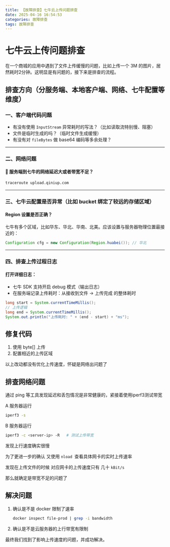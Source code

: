 ```yaml
---
title: 【故障排查】七牛云上传问题排查
date: 2025-04-16 16:54:53
categories: 故障排查
tags: 故障排查
---
```


# 七牛云上传问题排查

在一个商城的应用中遇到了文件上传缓慢的问题，比如上传一个 3M 的图片，居然耗时2分钟。这明显是有问题的，接下来是排查的流程。

<!-- more --> 

## 排查方向（分服务端、本地客户端、网络、七牛配置等维度）

### 一、客户端代码问题

- 有没有使用 `InputStream` 异常耗时的写法？（比如读取流特别慢、阻塞）
- 文件是临时生成的吗？（临时文件生成缓慢）
- 有没有对 `fileBytes` 做 base64 编码等多余处理？

------

### 二、网络问题

#### 📡 服务端到七牛的网络延迟大或者带宽不足？

```bash
traceroute upload.qiniup.com
```

------

### 三、七牛云配置是否异常（比如 bucket 绑定了较远的存储区域）

#### Region 设置是否正确？

七牛有多个区域，比如华东、华北、华南、北美。应该设置与服务器物理位置最接近的：

```java
Configuration cfg = new Configuration(Region.huabei()); // 华北
```

------

### 四、排查上传过程日志

#### 打开详细日志：

- 七牛 SDK 支持开启 debug 模式（输出日志）
- 在服务端记录上传耗时：从接收到文件 → 上传完成 的整体耗时

```java
long start = System.currentTimeMillis();
// 上传逻辑
long end = System.currentTimeMillis();
System.out.println("上传耗时: " + (end - start) + "ms");
```



## 修复代码

1. 使用 byte[] 上传
2. 配置相近的上传区域

以上改动都没有优化上传速度，怀疑是网络出问题了



## 排查网络问题

通过 ping 等工具发现延迟和丢包情况是非常健康的，紧接着使用iperf3测试带宽

A 服务器运行

```bash
iperf3 -s
```

B 服务器运行

```bash
iperf3 -c <server-ip> -R   # 测试上传带宽
```

发现上行速度确实很慢

为了更进一步的确认 又使用 `nload `查看具体网卡的实时上传速率

发现在上传文件的时候 对应网卡的上传速度只有 几十 `kBit/s`

那么就确定是带宽不足的问题了



## 解决问题

1. 确认是不是 docker 限制了速率

   ```bash
   docker inspect file-prod | grep -i bandwidth
   ```

2. 确认是不是云服务器的上行带宽有限制



最终我们找到了影响上传速度的问题，并成功解决。
